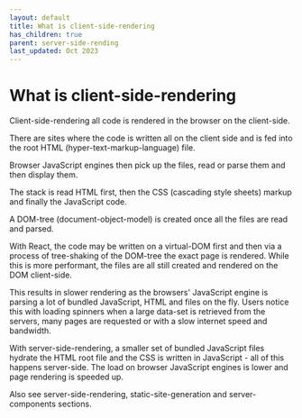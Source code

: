 ```yaml
---
layout: default
title: What is client-side-rendering
has_children: true
parent: server-side-rending
last_updated: Oct 2023
---
```


# What is client-side-rendering

Client-side-rendering all code is rendered in the browser on the client-side. 

There are sites where the code is written all on the client side and is fed into the root HTML (hyper-text-markup-language) file.

Browser JavaScript engines then pick up the files, read or parse them and then display them.

The stack is read HTML first, then the CSS (cascading style sheets) markup and finally the JavaScript code.

A DOM-tree (document-object-model) is created once all the files are read and parsed.

With React, the code may be written on a virtual-DOM first and then via a process of tree-shaking of the DOM-tree the exact page is rendered. While this is more performant, the files are all still created and rendered on the DOM client-side.

This results in slower rendering as the browsers' JavaScript engine is parsing a lot of bundled JavaScript, HTML and files on the fly. Users notice this with loading spinners when a large data-set is retrieved from the servers, many pages are requested or with a slow internet speed and bandwidth.

With server-side-rendering, a smaller set of bundled JavaScript files hydrate the HTML root file and the CSS is written in JavaScript -  all of this happens server-side. The load on browser JavaScript engines is lower and page rendering is speeded up.

Also see server-side-rendering, static-site-generation and server-components sections.